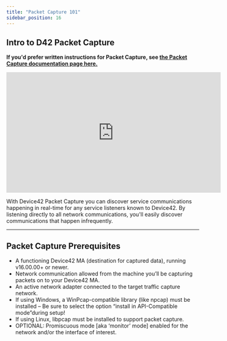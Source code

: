```yaml
---
title: "Packet Capture 101"
sidebar_position: 16
---
```


## Intro to D42 Packet Capture

**If you'd prefer written instructions for Packet Capture, see [the Packet Capture documentation page here.](auto-discovery/packet-capture.md)**


<iframe width="560" height="315" src="https://www.youtube.com/watch?v=y1U37Xc9V2k" title="YouTube video player" frameborder="0" allow="accelerometer; autoplay; clipboard-write; encrypted-media; gyroscope; picture-in-picture" allowfullscreen></iframe>

With Device42 Packet Capture you can discover service communications happening in real-time for any service listeners known to Device42. By listening directly to all network communications, you'll easily discover communications that happen infrequently.

* * *

## Packet Capture Prerequisites

- A functioning Device42 MA (destination for captured data), running v16.00.00+ or newer.
- Network communication allowed from the machine you’ll be capturing packets on to your Device42 MA.
- An active network adapter connected to the target traffic capture network.
- If using Windows, a WinPcap-compatible library (like npcap) must be installed – Be sure to select the option “install in API-Compatible mode”during setup!
- If using Linux, libpcap must be installed to support packet capture.
- OPTIONAL: Promiscuous mode \[aka ‘monitor’ mode\] enabled for the network and/or the interface of interest.



